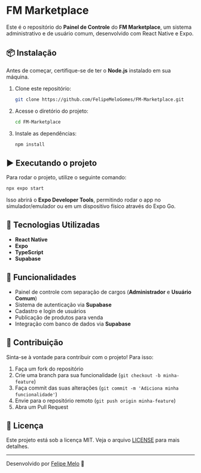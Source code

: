 # FM Marketplace

Este é o repositório do **Painel de Controle** do **FM Marketplace**, um sistema administrativo e de usuário comum, desenvolvido com React Native e Expo.

## 📦 Instalação

Antes de começar, certifique-se de ter o **Node.js** instalado em sua máquina.

1. Clone este repositório:
   ```sh
   git clone https://github.com/FelipeMeloGomes/FM-Marketplace.git
   ```
2. Acesse o diretório do projeto:
   ```sh
   cd FM-Marketplace
   ```
3. Instale as dependências:
   ```sh
   npm install
   ```

## ▶️ Executando o projeto

Para rodar o projeto, utilize o seguinte comando:

```sh
npx expo start
```

Isso abrirá o **Expo Developer Tools**, permitindo rodar o app no simulador/emulador ou em um dispositivo físico através do Expo Go.

## 📱 Tecnologias Utilizadas

- **React Native**
- **Expo**
- **TypeScript**
- **Supabase**

## 🚀 Funcionalidades

- Painel de controle com separação de cargos (**Administrador** e **Usuário Comum**)
- Sistema de autenticação via **Supabase**
- Cadastro e login de usuários
- Publicação de produtos para venda
- Integração com banco de dados via **Supabase**

## 🤝 Contribuição

Sinta-se à vontade para contribuir com o projeto! Para isso:
1. Faça um fork do repositório
2. Crie uma branch para sua funcionalidade (`git checkout -b minha-feature`)
3. Faça commit das suas alterações (`git commit -m 'Adiciona minha funcionalidade'`)
4. Envie para o repositório remoto (`git push origin minha-feature`)
5. Abra um Pull Request

## 📜 Licença

Este projeto está sob a licença MIT. Veja o arquivo [LICENSE](LICENSE) para mais detalhes.

---

Desenvolvido por [Felipe Melo](https://github.com/FelipeMeloGomes) 🚀

